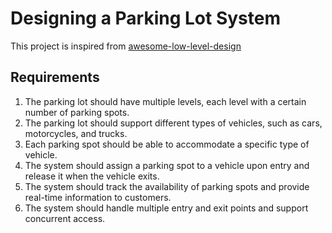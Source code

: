 # Designing a Parking Lot System
This project is inspired from [awesome-low-level-design](https://github.com/ashishps1/awesome-low-level-design/blob/main/problems/parking-lot.md)

## Requirements
1. The parking lot should have multiple levels, each level with a certain number of parking spots.
2. The parking lot should support different types of vehicles, such as cars, motorcycles, and trucks.
3. Each parking spot should be able to accommodate a specific type of vehicle.
4. The system should assign a parking spot to a vehicle upon entry and release it when the vehicle exits.
5. The system should track the availability of parking spots and provide real-time information to customers.
6. The system should handle multiple entry and exit points and support concurrent access.
